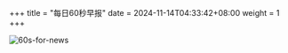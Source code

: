 +++
title = "每日60秒早报"
date = 2024-11-14T04:33:42+08:00
weight = 1
+++

![60s-for-news](/img/zaobao/zaobao.png "由 ALAPI 提供支持")
